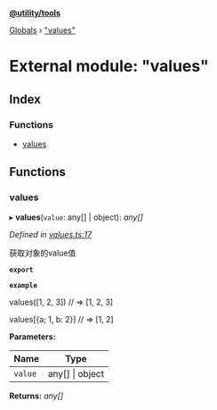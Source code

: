 **[@utility/tools](../README.md)**

[Globals](../globals.md) › ["values"](_values_.md)

# External module: "values"

## Index

### Functions

* [values](_values_.md#values)

## Functions

###  values

▸ **values**(`value`: any[] | object): *any[]*

*Defined in [values.ts:17](https://github.com/Wimjiang/utility/blob/cb35816/src/values.ts#L17)*

获取对象的value值

**`export`** 

**`example`** 

values([1, 2, 3])
// => [1, 2, 3]

values[{a; 1, b: 2}]
// => [1, 2]

**Parameters:**

Name | Type |
------ | ------ |
`value` | any[] \| object |

**Returns:** *any[]*